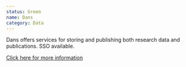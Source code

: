 ```yaml
---
status: Green
name: Dans
category: Data
---
```

Dans offers services for storing and publishing both research data and publications. SSO available.

 [Click here for more information][dans]

 [dans]:https://dans.knaw.nl